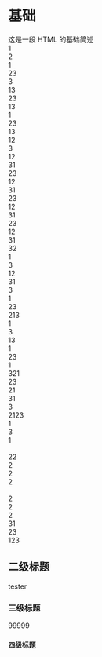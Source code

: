 
# 基础
这是一段 HTML 的基础简述
<br/>1
<br/>2
<br/>1
<br/>23
<br/>3
<br/>13
<br/>23
<br/>13
<br/>1
<br/>23
<br/>13
<br/>12
<br/>3
<br/>12
<br/>31
<br/>23
<br/>12
<br/>31
<br/>23
<br/>12
<br/>31
<br/>23
<br/>12
<br/>31
<br/>32
<br/>1
<br/>3
<br/>12
<br/>31
<br/>3
<br/>1
<br/>23
<br/>213
<br/>1
<br/>3
<br/>13
<br/>1
<br/>23
<br/>1
<br/>321
<br/>23
<br/>21
<br/>31
<br/>3
<br/>2123
<br/>1
<br/>3
<br/>1
<br/>
<br/>22
<br/>2
<br/>2
<br/>2
<br/>
<br/>2
<br/>2
<br/>2
<br/>31
<br/>23
<br/>123


## 二级标题
tester

### 三级标题
99999

#### 四级标题